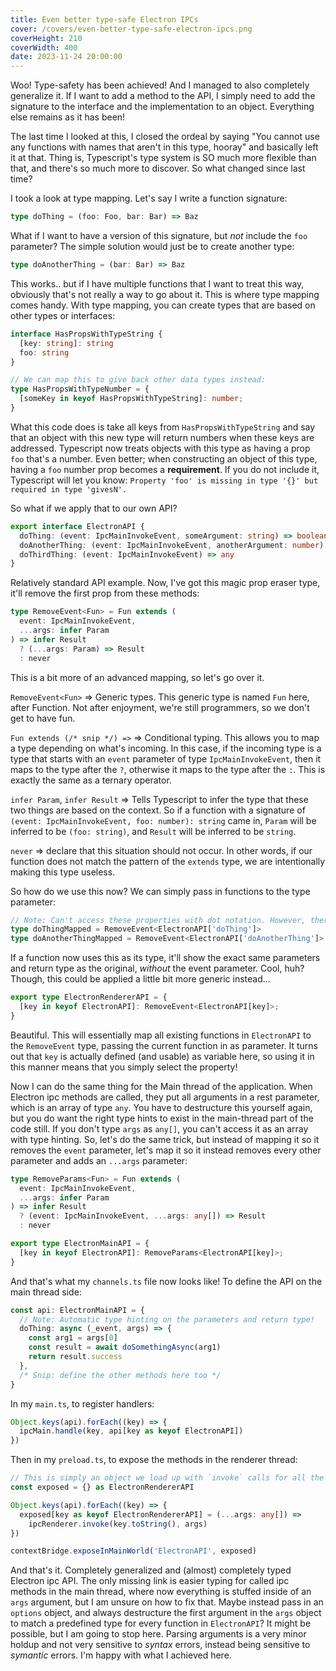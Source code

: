 ```yaml
---
title: Even better type-safe Electron IPCs
cover: /covers/even-better-type-safe-electron-ipcs.png
coverHeight: 210
coverWidth: 400
date: 2023-11-24 20:00:00
---
```


Woo! Type-safety has been achieved! And I managed to also completely generalize it. If I want to add a method to the API, I simply need to add the signature to the interface and the implementation to an object. Everything else remains as it has been!

The last time I looked at this, I closed the ordeal by saying "You cannot use any functions with names that aren't in this type, hooray" and basically left it at that. Thing is, Typescript's type system is SO much more flexible than that, and there's so much more to discover. So what changed since last time?

I took a look at type mapping. Let's say I write a function signature:

```ts
type doThing = (foo: Foo, bar: Bar) => Baz
```

What if I want to have a version of this signature, but _not_ include the `foo` parameter? The simple solution would just be to create another type:

```ts
type doAnotherThing = (bar: Bar) => Baz
```

This works.. but if I have multiple functions that I want to treat this way, obviously that's not really a way to go about it. This is where type mapping comes handy. With type mapping, you can create types that are based on other types or interfaces:

```ts
interface HasPropsWithTypeString {
  [key: string]: string
  foo: string
}

// We can map this to give back other data types instead:
type HasPropsWithTypeNumber = {
  [someKey in keyof HasPropsWithTypeString]: number;
}
```

What this code does is take all keys from `HasPropsWithTypeString` and say that an object with this new type will return numbers when these keys are addressed. Typescript now treats objects with this type as having a prop `foo` that's a number. Even better; when constructing an object of this type, having a `foo` number prop becomes a **requirement**. If you do not include it, Typescript will let you know: `Property 'foo' is missing in type '{}' but required in type 'givesN'.`

So what if we apply that to our own API?

```ts
export interface ElectronAPI {
  doThing: (event: IpcMainInvokeEvent, someArgument: string) => boolean
  doAnotherThing: (event: IpcMainInvokeEvent, anotherArgument: number) => any
  doThirdThing: (event: IpcMainInvokeEvent) => any
}
```

Relatively standard API example. Now, I've got this magic prop eraser type, it'll remove the first prop from these methods:

```ts
type RemoveEvent<Fun> = Fun extends (
  event: IpcMainInvokeEvent,
  ...args: infer Param
) => infer Result
  ? (...args: Param) => Result
  : never
```

This is a bit more of an advanced mapping, so let's go over it.

`RemoveEvent<Fun>` => Generic types. This generic type is named `Fun` here, after Function. Not after enjoyment, we're still programmers, so we don't get to have fun.

`Fun extends (/* snip */) =>` => Conditional typing. This allows you to map a type depending on what's incoming. In this case, if the incoming type is a type that starts with an `event` parameter of type `IpcMainInvokeEvent`, then it maps to the type after the `?`, otherwise it maps to the type after the `:`. This is exactly the same as a ternary operator.

`infer Param`, `infer Result` => Tells Typescript to infer the type that these two things are based on the context. So if a function with a signature of `(event: IpcMainInvokeEvent, foo: number): string` came in, `Param` will be inferred to be `(foo: string)`, and `Result` will be inferred to be `string`.

`never` => declare that this situation should not occur. In other words, if our function does not match the pattern of the `extends` type, we are intentionally making this type useless.

So how do we use this now? We can simply pass in functions to the type parameter:

```ts
// Note: Can't access these properties with dot notation. However, there is type safety on the linter for bracket notation.
type doThingMapped = RemoveEvent<ElectronAPI['doThing']>
type doAnotherThingMapped = RemoveEvent<ElectronAPI['doAnotherThing']>
```

If a function now uses this as its type, it'll show the exact same parameters and return type as the original, _without_ the event parameter. Cool, huh? Though, this could be applied a little bit more generic instead...

```ts
export type ElectronRendererAPI = {
  [key in keyof ElectronAPI]: RemoveEvent<ElectronAPI[key]>;
}
```

Beautiful. This will essentially map all existing functions in `ElectronAPI` to the `RemoveEvent` type, passing the current function in as parameter. It turns out that `key` is actually defined (and usable) as variable here, so using it in this manner means that you simply select the property!

Now I can do the same thing for the Main thread of the application. When Electron ipc methods are called, they put all arguments in a rest parameter, which is an array of type `any`. You have to destructure this yourself again, but you do want the right type hints to exist in the main-thread part of the code still. If you don't type `args` as `any[]`, you can't access it as an array with type hinting. So, let's do the same trick, but instead of mapping it so it removes the `event` parameter, let's map it so it instead removes every other parameter and adds an `...args` parameter:

```ts
type RemoveParams<Fun> = Fun extends (
  event: IpcMainInvokeEvent,
  ...args: infer Param
) => infer Result
  ? (event: IpcMainInvokeEvent, ...args: any[]) => Result
  : never

export type ElectronMainAPI = {
  [key in keyof ElectronAPI]: RemoveParams<ElectronAPI[key]>;
}
```

And that's what my `channels.ts` file now looks like! To define the API on the main thread side:

```ts
const api: ElectronMainAPI = {
  // Note: Automatic type hinting on the parameters and return type!
  doThing: async (_event, args) => {
    const arg1 = args[0]
    const result = await doSomethingAsync(arg1)
    return result.success
  },
  /* Snip: define the other methods here too */
}
```

In my `main.ts`, to register handlers:

```ts
Object.keys(api).forEach((key) => {
  ipcMain.handle(key, api[key as keyof ElectronAPI])
})
```

Then in my `preload.ts`, to expose the methods in the renderer thread:

```ts
// This is simply an object we load up with `invoke` calls for all the ipc channels by reading the original `api` object and applying the functions from that to this.
const exposed = {} as ElectronRendererAPI

Object.keys(api).forEach((key) => {
  exposed[key as keyof ElectronRendererAPI] = (...args: any[]) =>
    ipcRenderer.invoke(key.toString(), args)
})

contextBridge.exposeInMainWorld('ElectronAPI', exposed)
```

And that's it. Completely generalized and (almost) completely typed Electron ipc API. The only missing link is easier typing for called ipc methods in the main thread, where now everything is stuffed inside of an `args` argument, but I am unsure on how to fix that. Maybe instead pass in an `options` object, and always destructure the first argument in the `args` object to match a predefined type for every function in `ElectronAPI`? It might be possible, but I am going to stop here. Parsing arguments is a very minor holdup and not very sensitive to _syntax_ errors, instead being sensitive to _symantic_ errors. I'm happy with what I achieved here.
